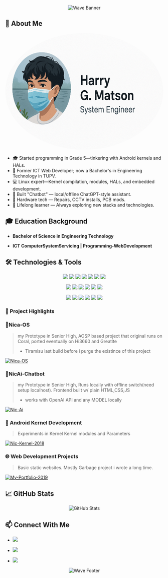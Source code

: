 
<p align="center">
  <img 
    src="https://capsule-render.vercel.app/api?type=waving&height=200&color=38bdae&text=Hi,%20welcome%20to%20my%20GitHub!&section=header&reversal=true&fontSize=60&fontAlignY=25&fontColor=FFFFFF&desc=Not%20my%20first%20GitHub%20%E2%80%94%20lost%20the%20original%20in%20my%20first%20year%20of%20college.&descAlignY=46&animation=twinkling" 
    alt="Wave Banner"
  />
</p>





## 🚀 About Me

<p align="center">
  <img src="me.png" alt="Harry Matson" height="370" width="550" style="border-radius: 50%;" />
</p>

- 🎓 Started programming in Grade 5—tinkering with Android kernels and HALs.
- 💼 Former ICT Web Developer; now a Bachelor's in Engineering Technology in TUPV.
- 💻 Linux expert—Kernel compilation, modules, HALs, and embedded development.
- 🤖 Built "Chatbot" — local/offline ChatGPT-style assistant.
- 🔧 Hardware tech — Repairs, CCTV installs, PCB mods.
- 🌱 Lifelong learner — Always exploring new stacks and technologies.


## 🎓 Education Background

- **Bachelor of Science in Engineering Technology**

- **ICT ComputerSystemServicing | Programming-WebDevelopment**  


## 🛠️ Technologies & Tools

<p align="center">
  <img src="https://img.shields.io/badge/JAVASCRIPT-F7DF1E?style=for-the-badge&logo=javascript&logoColor=black" />
  <img src="https://img.shields.io/badge/TYPESCRIPT-3178C6?style=for-the-badge&logo=typescript&logoColor=white" />
  <img src="https://img.shields.io/badge/C-A8B9CC?style=for-the-badge&logo=c&logoColor=white" />
  <img src="https://img.shields.io/badge/BASH-4EAA25?style=for-the-badge&logo=gnu-bash&logoColor=white" />
  <img src="https://img.shields.io/badge/PYTHON-3776AB?style=for-the-badge&logo=python&logoColor=white" />
  <img src="https://img.shields.io/badge/HTML5-E34F26?style=for-the-badge&logo=html5&logoColor=white" />
  <img src="https://img.shields.io/badge/CSS3-1572B6?style=for-the-badge&logo=css3&logoColor=white" />
</p>

<p align="center">
  <img src="https://img.shields.io/badge/REACT-61DAFB?style=for-the-badge&logo=react&logoColor=black" />
  <img src="https://img.shields.io/badge/SVELTE-FF3E00?style=for-the-badge&logo=svelte&logoColor=white" />
  <img src="https://img.shields.io/badge/TAILWIND_CSS-38B2AC?style=for-the-badge&logo=tailwind-css&logoColor=white" />
  <img src="https://img.shields.io/badge/NODE.JS-339933?style=for-the-badge&logo=node.js&logoColor=white" />
  <img src="https://img.shields.io/badge/EXPRESS-000000?style=for-the-badge&logo=express&logoColor=white" />
  <img src="https://img.shields.io/badge/POSTGRESQL-4169E1?style=for-the-badge&logo=postgresql&logoColor=white" />
</p>

<p align="center">
  <img src="https://img.shields.io/badge/DOCKER-2496ED?style=for-the-badge&logo=docker&logoColor=white" />
  <img src="https://img.shields.io/badge/GIT-F05032?style=for-the-badge&logo=git&logoColor=white" />
  <img src="https://img.shields.io/badge/GITHUB-181717?style=for-the-badge&logo=github&logoColor=white" />
  <img src="https://img.shields.io/badge/ARDUINO-00979D?style=for-the-badge&logo=arduino&logoColor=white" />
  <img src="https://img.shields.io/badge/RASPBERRY_PI-C51A4A?style=for-the-badge&logo=raspberry-pi&logoColor=white" />
  <img src="https://img.shields.io/badge/ANDROID-3DDC84?style=for-the-badge&logo=android&logoColor=white" />
</p>




### 📂 Project Highlights


### 📱Nica-OS
> my Prototype in Senior High, AOSP based project that original runs on Coral, ported eventually on Hi3660 and Greatlte
> - Tiramisu last build before i purge the existince of this project

<a href="https://github.com/HarryMatson/Nica-OS">
    <img 
      src="https://github-readme-stats.vercel.app/api/pin/?username=HarryMatson&repo=Nica-OS&show_icons=true&line_height=27&title_color=6aa6f8&text_color=8a919a&icon_color=6aa6f8&bg_color=22272e" 
      alt="Nica-OS" 
    />
  </a>



### 🔮NicAi-Chatbot
> my Prototype in Senior High, Runs locally with offline switch(need setup localhost). Frontend built w/ plain HTML,CSS,JS  
> - works with OpenAI API and any MODEL locally

 <a href="https://github.com/HarryMatson/Nic-Ai">
    <img 
      src="https://github-readme-stats.vercel.app/api/pin/?username=HarryMatson&repo=Nic-Ai&show_icons=true&line_height=27&title_color=6aa6f8&text_color=8a919a&icon_color=6aa6f8&bg_color=22272e" 
      alt="Nic-Ai" 
    />
  </a>



### 🤖 Android Kernel Development
> Experiments in Kernel 
>  Kernel modules and Parameters

  <a href="https://github.com/HarryMatson/Nic-Kernel-2018">
    <img 
      src="https://github-readme-stats.vercel.app/api/pin/?username=HarryMatson&repo=Nic-Kernel-2018&show_icons=true&line_height=27&title_color=6aa6f8&text_color=8a919a&icon_color=6aa6f8&bg_color=22272e" 
      alt="Nic-Kernel-2018" 
    />
  </a>
  


### 🌐 Web Development Projects
> Basic static websites. 
> Mostly Garbage project i wrote a long time. 

  <a href="https://github.com/HarryMatson/My-Portfolio-2019">
    <img 
      src="https://github-readme-stats.vercel.app/api/pin/?username=HarryMatson&repo=My-Portfolio-2019&show_icons=true&line_height=27&title_color=6aa6f8&text_color=8a919a&icon_color=6aa6f8&bg_color=22272e" 
      alt="My-Portfolio-2019" 
    />
  </a>


## 📈 GitHub Stats

<p align="center">
  <img 
    src="https://github-readme-stats.vercel.app/api?username=HarryMatson&show_icons=true&theme=tokyonight" 
    alt="GitHub Stats" 
    width="48%"
  />
</p>



## 📫 Connect With Me


  - <a href="mailto:harrymatson2005@gmail.com" target="_blank">
    <img src="https://img.shields.io/badge/Email-harrymatson2005%40gmail.com-D14836?style=for-the-badge&logo=gmail&logoColor=white" />
  </a>   
  
  
 - <a href="https://www.linkedin.com/in/harrymatson" target="_blank">
    <img src="https://img.shields.io/badge/LinkedIn-Harry%20Matson-0A66C2?style=for-the-badge&logo=linkedin&logoColor=white" />
  </a>

 - <a href="https://harrymatson.dev" target="_blank">
    <img src="https://img.shields.io/badge/Website-harrymatson.dev-00D1B2?style=for-the-badge&logo=internet-explorer&logoColor=white" />
  </a>





<p align="center">
  <img 
    src="https://capsule-render.vercel.app/api?type=waving&height=200&color=38bdae&section=footer&reversal=true&fontSize=60&fontAlignY=25&fontColor=FFFFFF&descAlignY=46&animation=twinkling" 
    alt="Wave Footer"
  />
</p>
